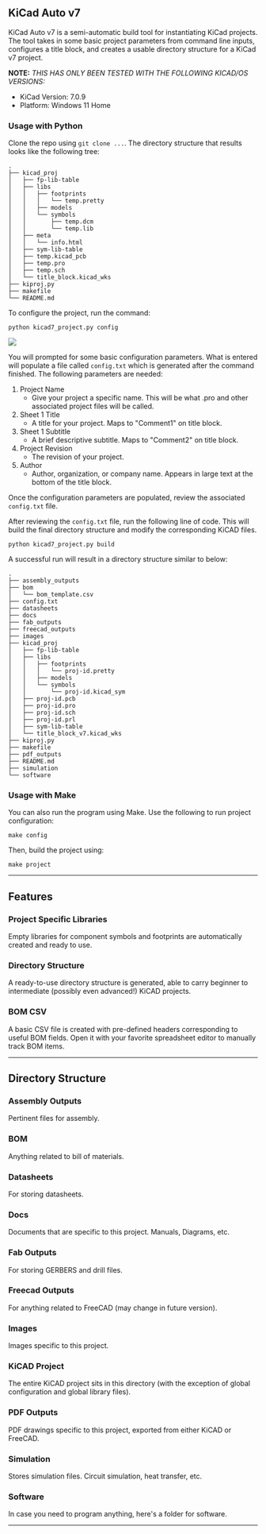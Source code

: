 ## KiCad Auto v7

KiCad Auto v7 is a semi-automatic build tool for instantiating KiCad projects. The tool takes in some basic project parameters from command line inputs, configures a title block, and creates a usable directory structure for a KiCad v7 project.

**NOTE:** *THIS HAS ONLY BEEN TESTED WITH THE FOLLOWING KICAD/OS VERSIONS:*
- KiCad Version: 7.0.9
- Platform: Windows 11 Home

### Usage with Python

Clone the repo using `git clone ...`. The directory structure that results looks like the following tree:

```
.
├── kicad_proj
│   ├── fp-lib-table
│   ├── libs
│   │   ├── footprints
│   │   │   └── temp.pretty
│   │   ├── models
│   │   └── symbols
│   │       ├── temp.dcm
│   │       └── temp.lib
│   ├── meta
│   │   └── info.html
│   ├── sym-lib-table
│   ├── temp.kicad_pcb
│   ├── temp.pro
│   ├── temp.sch
│   └── title_block.kicad_wks
├── kiproj.py
├── makefile
└── README.md
```

To configure the project, run the command:

```
python kicad7_project.py config
```

![](https://github.com/dpsciarrino/kicad_auto_v7/blob/main/KiCAD%20v7%20Configuration.gif)

You will prompted for some basic configuration parameters. What is entered will populate a file called `config.txt` which is generated after the command finished. The following parameters are needed:

1.  Project Name
    - Give your project a specific name. This will be what .pro and other associated project files will be called.
2.  Sheet 1 Title
    - A title for your project. Maps to "Comment1" on title block.
3.  Sheet 1 Subtitle
    - A brief descriptive subtitle. Maps to "Comment2" on title block.
4.  Project Revision
    - The revision of your project.
5.  Author
    - Author, organization, or company name. Appears in large text at the bottom of the title block.

Once the configuration parameters are populated, review the associated `config.txt` file.

After reviewing the `config.txt` file, run the following line of code. This will build the final directory structure and modify the corresponding KiCAD files.

```
python kicad7_project.py build
```

A successful run will result in a directory structure similar to below:

```
.
├── assembly_outputs
├── bom
│   └── bom_template.csv
├── config.txt
├── datasheets
├── docs
├── fab_outputs
├── freecad_outputs
├── images
├── kicad_proj
│   ├── fp-lib-table
│   ├── libs
│   │   ├── footprints
│   │   │   └── proj-id.pretty
│   │   ├── models
│   │   └── symbols
│   │       └── proj-id.kicad_sym
│   ├── proj-id.pcb
│   ├── proj-id.pro
│   ├── proj-id.sch
│   ├── proj-id.prl
│   ├── sym-lib-table
│   └── title_block_v7.kicad_wks
├── kiproj.py
├── makefile
├── pdf_outputs
├── README.md
├── simulation
└── software
```

### Usage with Make

You can also run the program using Make. Use the following to run project configuration:

```
make config
```

Then, build the project using:
```
make project
```

* * *

## Features

### Project Specific Libraries

Empty libraries for component symbols and footprints are automatically created and ready to use.

### Directory Structure

A ready-to-use directory structure is generated, able to carry beginner to intermediate (possibly even advanced!) KiCAD projects.

### BOM CSV

A basic CSV file is created with pre-defined headers corresponding to useful BOM fields. Open it with your favorite spreadsheet editor to manually track BOM items.

* * *

## Directory Structure

### Assembly Outputs

Pertinent files for assembly.

### BOM

Anything related to bill of materials.

### Datasheets

For storing datasheets.

### Docs

Documents that are specific to this project. Manuals, Diagrams, etc.

### Fab Outputs

For storing GERBERS and drill files.

### Freecad Outputs

For anything related to FreeCAD (may change in future version).

### Images

Images specific to this project.

### KiCAD Project

The entire KiCAD project sits in this directory (with the exception of global configuration and global library files).

### PDF Outputs

PDF drawings specific to this project, exported from either KiCAD or FreeCAD.

### Simulation

Stores simulation files. Circuit simulation, heat transfer, etc.

### Software

In case you need to program anything, here's a folder for software.

* * *
